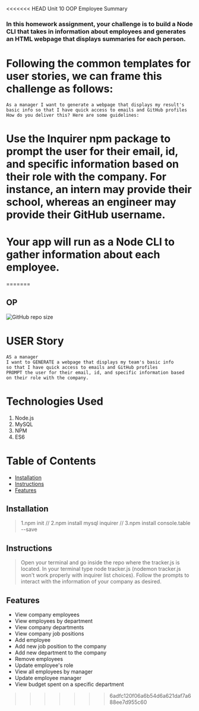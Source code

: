 <<<<<<< HEAD
Unit 10 OOP  Employee Summary
### In this homework assignment, your challenge is to build a Node CLI that takes in information about employees and generates an HTML webpage that displays summaries for each person. 

# Following the common templates for user stories, we can frame this challenge as follows:

``
As a manager
I want to generate a webpage that displays my result's basic info
so that I have quick access to emails and GitHub profiles
How do you deliver this? Here are some guidelines:
``

# Use the Inquirer npm package to prompt the user for their email, id, and specific information based on their role with the company. For instance, an intern may provide their school, whereas an engineer may provide their GitHub username.

# Your app will run as a Node CLI to gather information about each employee.
=======
## OP

![GitHub repo size](https://img.shields.io/github/forks/Kathleen-Y/op)

# USER Story
```
AS a manager
I want to GENERATE a webpage that displays my team's basic info
so that I have quick access to emails and GitHub profiles
PROMPT the user for their email, id, and specific information based 
on their role with the company. 
```

# Technologies Used

1. Node.js
2. MySQL
2. NPM
3. ES6

# Table of Contents

* [Installation](#installation)
* [Instructions](#instructions)
* [Features](#features)

## Installation
> 1.npm init // 2.npm install mysql inquirer // 3.npm install console.table --save

## Instructions
> Open your terminal and go inside the repo where the tracker.js is located. In your terminal type node tracker.js (nodemon tracker.js won't work properly with inquirer list choices). Follow the prompts to interact with the information of your company as desired.

## Features
* View company employees
* View employees by department
* View company departments
* View company job positions
* Add employee
* Add new job position to the company
* Add new department to the company
* Remove employees
* Update employee's role
* View all employees by manager
* Update employee manager
* View budget spent on a specific department
>>>>>>> 6adfc120f06a6b54d6a621daf7a688ee7d955c60
